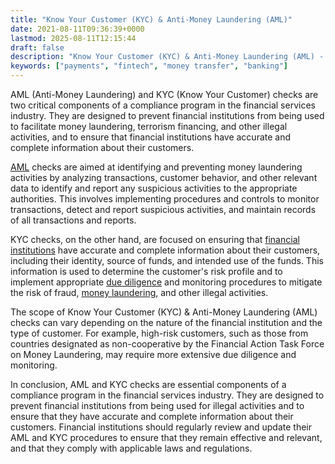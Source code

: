 ```yaml
---
title: "Know Your Customer (KYC) & Anti-Money Laundering (AML)"
date: 2021-08-11T09:36:39+0000
lastmod: 2025-08-11T12:15:44
draft: false
description: "Know Your Customer (KYC) & Anti-Money Laundering (AML) - Payment industry knowledge and insights"
keywords: ["payments", "fintech", "money transfer", "banking"]
---
```


AML (Anti-Money Laundering) and KYC (Know Your Customer) checks are two critical components of a compliance program in the financial services industry. They are designed to prevent financial institutions from being used to facilitate money laundering, terrorism financing, and other illegal activities, and to ensure that financial institutions have accurate and complete information about their customers.

[AML](https://faisalkhan.com/solutions/risk-and-compliance/anti-money-laundering-aml/) checks are aimed at identifying and preventing money laundering activities by analyzing transactions, customer behavior, and other relevant data to identify and report any suspicious activities to the appropriate authorities. This involves implementing procedures and controls to monitor transactions, detect and report suspicious activities, and maintain records of all transactions and reports.

KYC checks, on the other hand, are focused on ensuring that [financial institutions](https://faisalkhanllc.xyz/resources/payments-wiki/f/financial-institution-fi/) have accurate and complete information about their customers, including their identity, source of funds, and intended use of the funds. This information is used to determine the customer's risk profile and to implement appropriate [due diligence](https://faisalkhanllc.xyz/resources/payments-wiki/c/customer-due-diligence-cdd/) and monitoring procedures to mitigate the risk of fraud, [money laundering](https://faisalkhanllc.xyz/resources/payments-wiki/m/money-laundering/), and other illegal activities.

The scope of Know Your Customer (KYC) & Anti-Money Laundering (AML) checks can vary depending on the nature of the financial institution and the type of customer. For example, high-risk customers, such as those from countries designated as non-cooperative by the Financial Action Task Force on Money Laundering, may require more extensive due diligence and monitoring.

In conclusion, AML and KYC checks are essential components of a compliance program in the financial services industry. They are designed to prevent financial institutions from being used for illegal activities and to ensure that they have accurate and complete information about their customers. Financial institutions should regularly review and update their AML and KYC procedures to ensure that they remain effective and relevant, and that they comply with applicable laws and regulations.